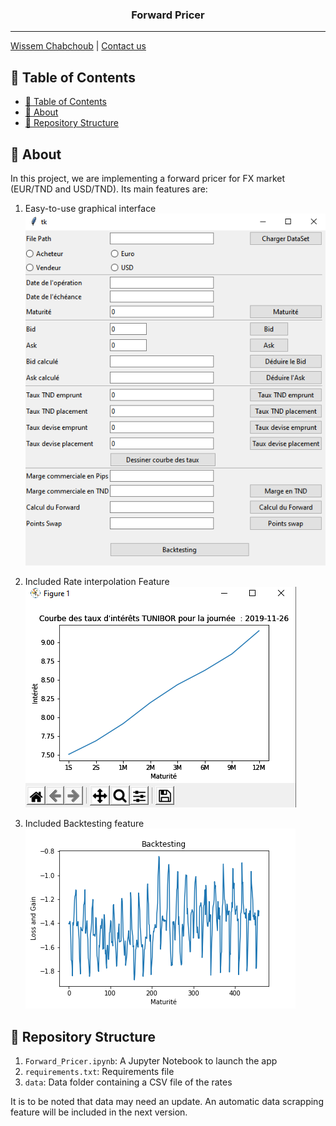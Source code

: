 <h3 align="center">Forward Pricer</h3>

---

[Wissem Chabchoub](https://www.linkedin.com/in/wissem-chabchoub/) | [Contact us](mailto:chb.wissem@gmail.com)

## 📝 Table of Contents

- [📝 Table of Contents](#-table-of-contents)
- [🧐 About <a name = "about"></a>](#-about)
- [🎥 Repository Structure  <a name = "repo-struct"></a>](#-repository-structure)


## 🧐 About <a name = "about"></a>

In this project, we are implementing a forward pricer for FX market (EUR/TND and USD/TND). Its main features are: 
1. Easy-to-use graphical interface
![Alt text](img/interface.PNG?raw=true)

2. Included Rate interpolation Feature
 ![Alt text](img/rate.PNG?raw=true)

3. Included Backtesting feature
 ![Alt text](img/Figure_1.png?raw=true)



## 🎥 Repository Structure  <a name = "repo-struct"></a>


1. `Forward_Pricer.ipynb`: A Jupyter Notebook to launch the app
2. `requirements.txt`: Requirements file
3.  `data`: Data folder containing a CSV file of the rates

It is to be noted that data may need an update. An automatic data scrapping feature will be included in the next version.
